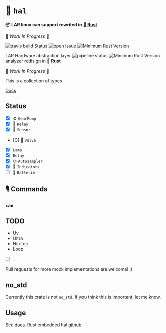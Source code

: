 #  :electric_plug: `hal`

 **📦  LAR linux can support rewrited in [🦀 **Rust**](https://github.com/lar-rs/hal)**

🚧 _Work In Progress_ 🚧

[![travis build Status](https://travis-ci.com/lar-rs/hal.svg?branch=master)](https://travis-ci.com/lar-rs/hal)
![open issue][issue]
![Minimum Rust Version][min-rust-badge]

LAR Hardware abstraction layer 
![pipeline status](https://travis-ci.com/lar-rs/hal.svg?branch=master)
![Minimum Rust Version][min-rust-badge]
analyzer redisign in [🦀 **Rust**](https://github.com/rust-lang)

🚧 _Work In Progress_ 🚧


This is a collection of types

[Docs](https://docs.rs/hal/)


## Status

- [x] ⚙️  `GearPump`
- [x] 🔧 `Relay`
- [x] 🔬 `Sensor`
- [C] 🔩 `Valve`
- [X]    `Lamp`
- [X]    `Relay`
- [X] ⚙️  `Autosampler`
- [X] 🚴 `Indicators`
- [ ] 🔋 `Batterie`
## 🎙️ Commands

### `can`

## TODO
* Uv
* Ultra
* Nitritoc
* Loop
- [ ] ...

Pull requests for more mock implementations are welcome! :)


## no\_std

Currently this crate is not `no_std`. If you think this is important, let me
know.


## Usage

See [docs](https://docs.rs/embedded-hal-mock/).
Rust embedded hal [github](https://github.com/rust-embedded/embedded-hal)

<!-- Badges -->
[min-rust-badge]: https://img.shields.io/badge/rustc-1.31+-blue.svg
[git-emoji]: https://www.webfx.com/tools/emoji-cheat-sheet

[irc]:          https://webirc.hackint.org/#irc://irc.hackint.org/#lar
[issue]: https://img.shields.io/github/issues/lar-rs/lscan?style=flat-square
[min-rust-badge]: https://img.shields.io/badge/rustc-1.38+-blue.svg
